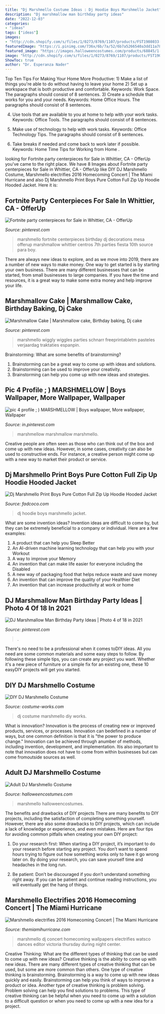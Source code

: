 ```yaml
---
title: "Dj Marshmello Costume Ideas : Dj Hoodie Boys Marshmello Jacket"
description: "Dj marshmallow man birthday party ideas"
date: "2022-12-03"
categories:
- "ideas"
tags: ["ideas"]
images:
- "http://cdn.shopify.com/s/files/1/0273/8769/1107/products/FST1908033-2_1200x1200.jpg?v=1568864114"
featuredImage: "https://i.pinimg.com/736x/6b/7a/52/6b7a5266540a3dd11a7851d05012cb22.jpg"
featured_image: "https://images.halloweencostumes.com/products/68845/1-1/dj-marshmello-adult-costume.jpg"
image: "http://cdn.shopify.com/s/files/1/0273/8769/1107/products/FST1908033-2_1200x1200.jpg?v=1568864114"
ShowToc: true
author: "Dr. Esperanza Nader"
---
```



Top Ten Tips For Making Your Home More Productive: 1) Make a list of things you're able to do without having to leave your home
2) Set up a workspace that is both productive and comfortable. Keywords: Work Space. The paragraphs should consist of 8 sentences.
3) Create a schedule that works for you and your needs. Keywords: Home Office Hours. The paragraphs should consist of 8 sentences.

4) Use tools that are available to you at home to help with your work tasks. Keywords: Office Tools. The paragraphs should consist of 8 sentences.

5) Make use of technology to help with work tasks. Keywords: Office Technology Tips. The paragraphs should consist of 8 sentences.

6) Take breaks if needed and come back to work later if possible. Keywords: Home Time Tips for Working from Home .

	

		
looking for Fortnite party centerpieces for Sale in Whittier, CA - OfferUp you've came to the right place. We have 8 Images about Fortnite party centerpieces for Sale in Whittier, CA - OfferUp like DIY DJ Marshmello Costume, Marshmello electrifies 2016 Homecoming Concert | The Miami Hurricane and also Dj Marshmello Print Boys Pure Cotton Full Zip Up Hoodie Hooded Jacket. Here it is:
		
    
## Fortnite Party Centerpieces For Sale In Whittier, CA - OfferUp

<img loading=lazy src="https://i.pinimg.com/736x/6b/7a/52/6b7a5266540a3dd11a7851d05012cb22.jpg" onerror="this.onerror=null;this.src='https://tse1.mm.bing.net/th?id=OIP.PNpWSR7hwvc6pxx1jusgggHaJ4&amp;pid=15.1';" alt="Fortnite party centerpieces for Sale in Whittier, CA - OfferUp">

_Source: pinterest.com_

>marshmello fortnite centerpieces birthday dj decorations mesa offerup marshmallow whittier centros 7th parties fiesta 10th source para boy. 

	

There are always new ideas to explore, and as we move into 2019, there are a number of new ways to make money. One way to get started is by starting your own business. There are many different businesses that can be started, from small businesses to large companies. If you have the time and resources, it is a great way to make some extra money and help improve your life.

    
## Marshmallow Cake | Marshmallow Cake, Birthday Baking, Dj Cake

<img loading=lazy src="https://i.pinimg.com/originals/10/d0/d7/10d0d786bc94291254b8df2178aab73a.jpg" onerror="this.onerror=null;this.src='https://tse3.mm.bing.net/th?id=OIP.Sf-TUrpJOHQt-O8PsMt2iwHaJ4&amp;pid=15.1';" alt="Marshmallow Cake | Marshmallow cake, Birthday baking, Dj cake">

_Source: pinterest.com_

>marshmello wiggly wiggles parties schnarr freeprintabletm pasteles verjaardag traktaties espanpin. 

	

Brainstorming: What are some benefits of brainstorming?
1. Brainstorming can be a great way to come up with ideas and solutions.
2. Brainstorming can be used to improve your creativity.
3. Brainstorming can help you come up with new ideas and strategies.

    
## Pic 4 Profile ; ) MARSHMELLOW | Boys Wallpaper, More Wallpaper, Wallpaper

<img loading=lazy src="https://i.pinimg.com/736x/a3/7f/4a/a37f4a6f087d3299be6548581a08676d.jpg" onerror="this.onerror=null;this.src='https://tse1.mm.bing.net/th?id=OIP.d6HZ9k0LEcIMhP_fW_2dYQHaMT&amp;pid=15.1';" alt="pic 4 profile ; ) MARSHMELLOW | Boys wallpaper, More wallpaper, Wallpaper">

_Source: in.pinterest.com_

>marshmellow marshmallow marshmello. 

	

Creative people are often seen as those who can think out of the box and come up with new ideas. However, in some cases, creativity can also be used to constructive ends. For instance, a creative person might come up with a new way to market their product or service.

    
## Dj Marshmello Print Boys Pure Cotton Full Zip Up Hoodie Hooded Jacket

<img loading=lazy src="http://cdn.shopify.com/s/files/1/0273/8769/1107/products/FST1908033-2_1200x1200.jpg?v=1568864114" onerror="this.onerror=null;this.src='https://tse4.mm.bing.net/th?id=OIP.DvmcX6T4g_SfYAqZyXWWmAHaHa&amp;pid=15.1';" alt="Dj Marshmello Print Boys Pure Cotton Full Zip Up Hoodie Hooded Jacket">

_Source: fadcoco.com_

>dj hoodie boys marshmello jacket. 

	

What are some invention ideas?
Invention ideas are difficult to come by, but they can be extremely beneficial to a company or individual. Here are a few examples:
1. A product that can help you Sleep Better 
2. An AI-driven machine learning technology that can help you with your Workout 
3. A way to improve your Memory 
4. An invention that can make life easier for everyone including the Disabled 
5. A new way of packaging food that helps reduce waste and save money 
6. An invention that can improve the quality of your Healthier Diet 
7. An invention that can increase productivity at work or home 
    
## DJ Marshmallow Man Birthday Party Ideas | Photo 4 Of 18 In 2021

<img loading=lazy src="https://i.pinimg.com/736x/c0/5b/70/c05b70a2f2b6000e74b443046e06a7c7.jpg" onerror="this.onerror=null;this.src='https://tse4.mm.bing.net/th?id=OIP.FetAHaoY65l7Fk7nPFhQnQHaLH&amp;pid=15.1';" alt="DJ Marshmallow Man Birthday Party Ideas | Photo 4 of 18 in 2021">

_Source: pinterest.com_

>. 

	

There's no need to be a professional when it comes toDIY ideas. All you need are some common materials and some easy steps to follow. By following these simple tips, you can create any project you want. Whether it's a new piece of furniture or a simple fix for an existing one, these 10 easyDIY projects will get you started.

    
## DIY DJ Marshmello Costume

<img loading=lazy src="https://photos.costume-works.com/full/dj_marshmello3.jpg" onerror="this.onerror=null;this.src='https://tse3.mm.bing.net/th?id=OIP.OxDo63ta17aPYBHUUF9iaQHaMg&amp;pid=15.1';" alt="DIY DJ Marshmello Costume">

_Source: costume-works.com_

>dj costume marshmello diy works. 

	

What is innovation?
Innovation is the process of creating new or improved products, services, or processes. Innovation can bedefined in a number of ways, but one common definition is that it is "the power to produce change." Innovation can be achieved through anumber of methods, including invention, development, and implementation. Itis also important to note that innovation does not have to come from within businesses but can come fromoutside sources as well.

    
## Adult DJ Marshmello Costume

<img loading=lazy src="https://images.halloweencostumes.com/products/68845/1-1/dj-marshmello-adult-costume.jpg" onerror="this.onerror=null;this.src='https://tse4.mm.bing.net/th?id=OIP.eTzfH3yTekHstZkxAlPzCAHaKl&amp;pid=15.1';" alt="Adult DJ Marshmello Costume">

_Source: halloweencostumes.com_

>marshmello halloweencostumes. 

	

The benefits and drawbacks of DIY projects
There are many benefits to DIY projects, including the satisfaction of completing something yourself. However, there are also some drawbacks to DIY projects, which can include a lack of knowledge or experience, and even mistakes. Here are four tips for avoiding common pitfalls when creating your own DIY project:
1. Do your research first: When starting a DIY project, it’s important to do your research before starting any project. You don’t want to spend hours trying to figure out how something works only to have it go wrong later on. By doing your research, you can save yourself time and headaches in the long run.

2. Be patient: Don’t be discouraged if you don’t understand something right away. If you can be patient and continue reading instructions, you will eventually get the hang of things.

    
## Marshmello Electrifies 2016 Homecoming Concert | The Miami Hurricane

<img loading=lazy src="http://www.themiamihurricane.com/wp-content/uploads/2016/11/IMG_9560-1024x683.jpg" onerror="this.onerror=null;this.src='https://tse2.mm.bing.net/th?id=OIP.kfdtVfvhf2G1o9VgCZLhZgHaE8&amp;pid=15.1';" alt="Marshmello electrifies 2016 Homecoming Concert | The Miami Hurricane">

_Source: themiamihurricane.com_

>marshmello dj concert homecoming wallpapers electrifies watsco dances editor victoria thursday during night center. 

	

Creative Thinking: What are the different types of thinking that can be used to come up with new ideas?
Creative thinking is the ability to come up with new ideas. There are many different types of creative thinking that can be used, but some are more common than others. One type of creative thinking is brainstorming. Brainstorming is a way to come up with new ideas quickly and easily. Brainstorming can help you think of ways to improve a product or idea. Another type of creative thinking is problem solving. Problem solving can help you find solutions to problems. This type of creative thinking can be helpful when you need to come up with a solution to a difficult question or when you need to come up with a new idea for a project.

